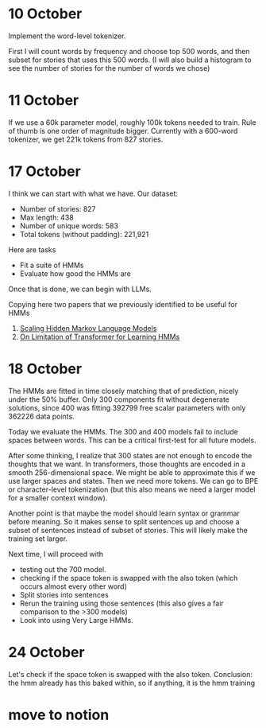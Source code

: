# 10 October
Implement the word-level tokenizer.

First I will count words by frequency and choose top 500 words, and then subset for stories that uses this 500 words. (I will also build a histogram to see the number of stories for the number of words we chose)

# 11 October
If we use a 60k parameter model, roughly 100k tokens needed to train. Rule of thumb is one order of magnitude bigger.
Currently with a 600-word tokenizer, we get 221k tokens from 827 stories.

# 17 October
I think we can start with what we have.
Our dataset:
- Number of stories: 827
- Max length: 438
- Number of unique words: 583
- Total tokens (without padding): 221,921

Here are tasks
- Fit a suite of HMMs
- Evaluate how good the HMMs are

Once that is done, we can begin with LLMs.

Copying here two papers that we previously identified to be useful for HMMs
1. [Scaling Hidden Markov Language Models](https://arxiv.org/pdf/2011.04640)
2. [On Limitation of Transformer for Learning HMMs](https://arxiv.org/pdf/2406.04089)


# 18 October
The HMMs are fitted in time closely matching that of prediction, nicely under the 50% buffer.
Only 300 components fit without degenerate solutions, since 400 was fitting 392799 free scalar parameters with only 362226 data points.

Today we evaluate the HMMs.
The 300 and 400 models fail to include spaces between words.
This can be a critical first-test for all future models.

After some thinking, I realize that 300 states are not enough to encode the thoughts that we want. In transformers, those thoughts are encoded in a smooth 256-dimensional space. We might be able to approximate this if we use larger spaces and states. Then we need more tokens. We can go to BPE or character-level tokenization (but this also means we need a larger model for a smaller context window).

Another point is that maybe the model should learn syntax or grammar before meaning. So it makes sense to split sentences up and choose a subset of sentences instead of subset of stories. This will likely make the training set larger.

Next time, I will proceed with
- testing out the 700 model.
- checking if the space token is swapped with the also token (which occurs almost every other word)
- Split stories into sentences
- Rerun the training using those sentences (this also gives a fair comparison to the >300 models)
- Look into using Very Large HMMs.

# 24 October
Let's check if the space token is swapped with the also token.
Conclusion: the hmm already has this baked within, so if anything, it is the hmm training

# move to notion